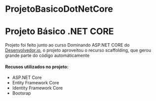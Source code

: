 # ProjetoBasicoDotNetCore

<h1>Projeto Básico .NET CORE</h1>
<p>Projeto foi feito junto ao curso Dominando ASP.NET CORE do <a href="#">Desenvolvedor.io</a>, o projeto aproveitou o recurso scaffolding, que gerou grande parte do 
código automáticamente</p>

<h4>Recusos utilizados no projeto:</h4>

<ul>
  <li>ASP.NET Core</li>
  <li>Entity Framework Core</li>
  <li>Identity Framework Core</li>
  <li>Bootsrap</li>
</ul>
